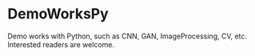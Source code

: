 # DemoWorksPy
Demo works with Python, such as CNN, GAN, ImageProcessing, CV, etc.
Interested readers are welcome.
